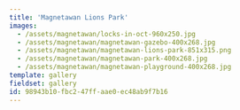 ```yaml
---
title: 'Magnetawan Lions Park'
images:
  - /assets/magnetawan/locks-in-oct-960x250.jpg
  - /assets/magnetawan/magnetawan-gazebo-400x268.jpg
  - /assets/magnetawan/magnetawan-lions-park-851x315.png
  - /assets/magnetawan/magnetawan-park-400x268.jpg
  - /assets/magnetawan/magnetawan-playground-400x268.jpg
template: gallery
fieldset: gallery
id: 98943b10-fbc2-47ff-aae0-ec48ab9f7b16
---
```

